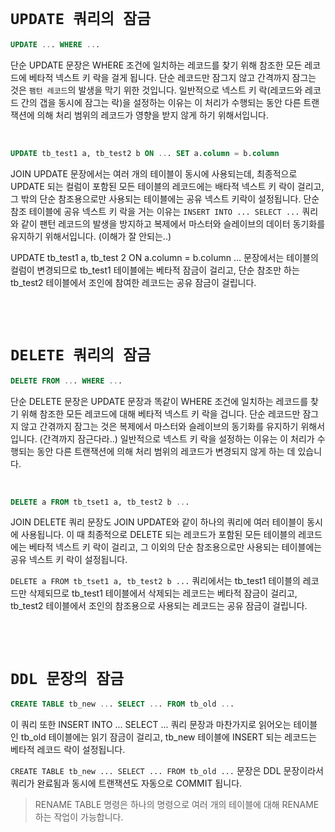 # `UPDATE 쿼리의 잠금`

```sql
UPDATE ... WHERE ...
```

단순 UPDATE 문장은 WHERE 조건에 일치하는 레코드를 찾기 위해 참조한 모든 레코드에 베타적 넥스트 키 락을 걸게 됩니다. 단순 레코드만 잠그지 않고 간격까지 잠그는 것은 `팸턴 레코드`의 발생을 막기 위한 것입니다. 일반적으로 넥스트 키 락(레코드와 레코드 간의 갭을 동시에 잠그는 락)을 설정하는 이유는 이 처리가 수행되는 동안 다른 트랜잭션에 의해 처리 범위의 레코드가 영향을 받지 않게 하기 위해서입니다.

<br>

```sql
UPDATE tb_test1 a, tb_test2 b ON ... SET a.column = b.column
```

JOIN UPDATE 문장에서는 여러 개의 테이블이 동시에 사용되는데, 최종적으로 UPDATE 되는 컬럼이 포함된 모든 테이블의 레코드에는 배타적 넥스트 키 락이 걸리고, 그 밖의 단순 참조용으로만 사용되는 테이블에는 공유 넥스트 키락이 설정됩니다.
단순 참조 테이블에 공유 넥스트 키 락을 거는 이유는 `INSERT INTO ... SELECT ...` 쿼리와 같이 팬턴 레코드의 발생을 방지하고 복제에서 마스터와 슬레이브의 데이터 동기화를 유지하기 위해서입니다. (이해가 잘 안되는..)

UPDATE tb_test1 a, tb_test 2 ON a.column = b.column ... 문장에서는 테이블의 컬럼이 변경되므로 tb_test1 테이블에는 베타적 잠금이 걸리고, 단순 참조만 하는 tb_test2 테이블에서 조인에 참여한 레코드는 공유 잠금이 걸립니다.

<br> <br>

# `DELETE 쿼리의 잠금`

```sql
DELETE FROM ... WHERE ...
```

단순 DELETE 문장은 UPDATE 문장과 똑같이 WHERE 조건에 일치하는 레코드를 찾기 위해 참조한 모든 레코드에 대해 베타적 넥스트 키 락을 겁니다.
단순 레코드만 잠그지 않고 간겪까지 잠그는 것은 복제에서 마스터와 슬레이브의 동기화를 유지하기 위해서입니다. (간격까지 잠근다라..)
일반적으로 넥스트 키 락을 설정하는 이유는 이 처리가 수행되는 동안 다른 트랜잭션에 의해 처리 범위의 레코드가 변경되지 않게 하는 데 있습니다.

<br>

```sql
DELETE a FROM tb_tset1 a, tb_test2 b ...
```

JOIN DELETE 쿼리 문장도 JOIN UPDATE와 같이 하나의 쿼리에 여러 테이블이 동시에 사용됩니다. 이 때 최종적으로 DELETE 되는 레코드가 포함된 모든 테이블의 레코드에는 베타적 넥스트 키 락이 걸리고, 그 이외의 단순 참조용으로만 사용되는 테이블에는 공유 넥스트 키 락이 설정됩니다. 

`DELETE a FROM tb_tset1 a, tb_test2 b ...` 쿼리에서는 tb_test1 테이블의 레코드만 삭제되므로 tb_test1 테이블에서 삭제되는 레코드는 베타적 잠금이 걸리고, tb_test2 테이블에서 조인의 참조용으로 사용되는 레코드는 공유 잠금이 걸립니다.

<br> <br>

# `DDL 문장의 잠금`

```sql
CREATE TABLE tb_new ... SELECT ... FROM tb_old ...
```

이 쿼리 또한 INSERT INTO ... SELECT ... 쿼리 문장과 마찬가지로 읽어오는 테이블인 tb_old 테이블에는 읽기 잠금이 걸리고, tb_new 테이블에 INSERT 되는 레코드는 베타적 레코드 락이 설정됩니다.

`CREATE TABLE tb_new ... SELECT ... FROM tb_old ...` 문장은 DDL 문장이라서 쿼리가 완료됨과 동시에 트랜잭션도 자동으로 COMMIT 됩니다. 

> RENAME TABLE 명령은 하나의 명령으로 여러 개의 테이블에 대해 RENAME 하는 작업이 가능합니다.